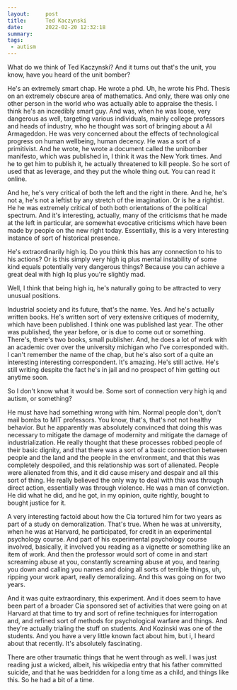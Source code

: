 ```yaml
---
layout:     post
title:      Ted Kaczynski
date:       2022-02-20 12:32:18
summary:    
tags:
 - autism
---
```


What do we think of Ted Kaczynski? And it turns out that's the unit, you know, have you heard of the unit bomber? 

He's an extremely smart chap. He wrote a phd. Uh, he wrote his Phd. Thesis on an extremely obscure area of mathematics. And only, there was only one other person in the world who was actually able to appraise the thesis. I think he's an incredibly smart guy. And was, when he was loose, very dangerous as well, targeting various individuals, mainly college professors and heads of industry, who he thought was sort of bringing about a AI Armageddon. He was very concerned about the effects of technological progress on human wellbeing, human decency. He was a sort of a primitivist. And he wrote, he wrote a document called the unibomber manifesto, which was published in, I think it was the New York times. And he to get him to publish it, he actually threatened to kill people. So he sort of used that as leverage, and they put the whole thing out. You can read it online. 

And he, he's very critical of both the left and the right in there. And he, he's not a, he's not a leftist by any stretch of the imagination. Or is he a rightist. He he was extremely critical of both both orientations of the political spectrum. And it's interesting, actually, many of the criticisms that he made at the left in particular, are somewhat evocative criticisms which have been made by people on the new right today. Essentially, this is a very interesting instance of sort of historical presence.

He's extraordinarily high iq. Do you think this has any connection to his to his actions? Or is this simply very high iq plus mental instability of some kind equals potentially very dangerous things? Because you can achieve a great deal with high Iq plus you're slightly mad. 

Well, I think that being high iq, he's naturally going to be attracted to very unusual positions.

Industrial society and its future, that's the name. Yes. And he's actually written books. He's written sort of very extensive critiques of modernity, which have been published. I think one was published last year. The other was published, the year before, or is due to come out or something. There's, there's two books,  small publisher. And, he does a lot of work with an academic over over the university michigan who I've corresponded with. I can't remember the name of the chap, but he's also sort of a quite an interesting interesting correspondent. It's amazing. He's still active. He's still writing despite the fact he's in jail and no prospect of him getting out anytime soon. 

So I don't know what it would be. Some sort of connection very high iq and autism, or something?

He must have had something wrong with him. Normal people don't, don't mail bombs to MIT professors. You know, that's, that's not not healthy behavior. But he apparently was absolutely convinced that doing this was necessary to mitigate the damage of modernity and mitigate the damage of industrialization. He really thought that these processes robbed people of their basic dignity, and that there was a sort of a basic connection between people and the land and the people in the environment, and that this was completely despoiled, and this relationship was sort of alienated. People were alienated from this, and it did cause misery and despair and all this sort of thing. He really believed the only way to deal with this was through direct action, essentially was through violence. He was a man of conviction. He did what he did, and he got, in my opinion, quite rightly, bought to bought justice for it.

A very interesting factoid about how the Cia tortured him for two years as part of a study on demoralization. That's true. When he was at university, when he was at Harvard, he participated, for credit in an experimental psychology course. And part of his experimental psychology course involved, basically, it involved you reading as a vignette or something like an item of work. And then the professor would sort of come in and start screaming abuse at you, constantly screaming abuse at you, and tearing you down and calling you names and doing all sorts of terrible things, uh, ripping your work apart, really demoralizing. And this was going on for two years.

And it was quite extraordinary, this experiment. And it does seem to have been part of a broader Cia sponsored set of activities that were going on at Harvard at that time to try and sort of refine techniques for interrogation and, and refined sort of methods for psychological warfare and things. And they're actually trialing the stuff on students. And Kozinski was one of the students. And you have a very little known fact about him, but i, I heard about that recently. It's absolutely fascinating.

There are other traumatic things that he went through as well. I was just reading just a wicked, albeit, his wikipedia entry that his father committed suicide, and that he was bedridden for a long time as a child, and things like this. So he had a bit of a time.